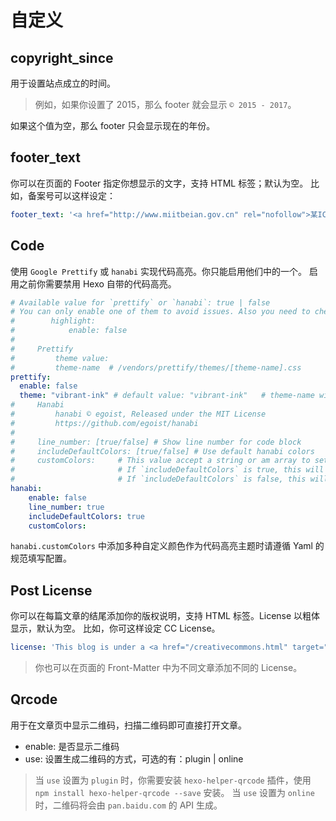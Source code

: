 # 自定义

## copyright_since

用于设置站点成立的时间。

> 例如，如果你设置了 2015，那么 footer 就会显示 `© 2015 - 2017`。

如果这个值为空，那么 footer 只会显示现在的年份。

## footer_text

你可以在页面的 Footer 指定你想显示的文字，支持 HTML 标签；默认为空。
比如，备案号可以这样设定：

```yml
footer_text: '<a href="http://www.miitbeian.gov.cn" rel="nofollow">某ICP备xxxxxxxx号-x</a>'
```

## Code

使用 `Google Prettify` 或 `hanabi` 实现代码高亮。你只能启用他们中的一个。
启用之前你需要禁用 Hexo 自带的代码高亮。

```yml
# Available value for `prettify` or `hanabi`: true | false
# You can only enable one of them to avoid issues. Also you need to check highlight option in _config.yml. Make sure that default hexo built in highlight plugin is disabled.
#        highlight:
#            enable: false
#
#     Prettify
#         theme value:
#         theme-name  # /vendors/prettify/themes/[theme-name].css
prettify:
  enable: false
  theme: "vibrant-ink" # default value: "vibrant-ink"   # theme-name without '.css'
#     Hanabi
#         hanabi © egoist, Released under the MIT License
#         https://github.com/egoist/hanabi
#     
#     line_number: [true/false] # Show line number for code block
#     includeDefaultColors: [true/false] # Use default hanabi colors
#     customColors:     # This value accept a string or am array to setting for hanabi colors.
#                       # If `includeDefaultColors` is true, this will append colors to the color pool
#                       # If `includeDefaultColors` is false, this will instead default color pool
hanabi:
    enable: false
    line_number: true
    includeDefaultColors: true
    customColors: 
```

`hanabi.customColors` 中添加多种自定义颜色作为代码高亮主题时请遵循 Yaml 的规范填写配置。

## Post License

你可以在每篇文章的结尾添加你的版权说明，支持 HTML 标签。License 以粗体显示，默认为空。
比如，你可这样设定 CC License。

```yml
license: 'This blog is under a <a href="/creativecommons.html" target="_blank">CC BY-NC-SA 3.0 Unported License</a>'
```
> 你也可以在页面的 Front-Matter 中为不同文章添加不同的 License。

## Qrcode

用于在文章页中显示二维码，扫描二维码即可直接打开文章。

- enable: 是否显示二维码
- use: 设置生成二维码的方式，可选的有：plugin | online

> 当 `use` 设置为 `plugin` 时，你需要安装 `hexo-helper-qrcode` 插件，使用 `npm install hexo-helper-qrcode --save` 安装。
> 当 `use` 设置为 `online` 时，二维码将会由 `pan.baidu.com` 的 API 生成。
